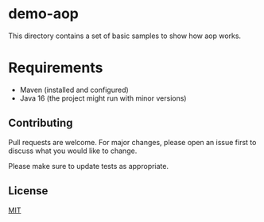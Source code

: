 # demo-aop

This directory contains a set of basic samples to show how aop works.

# Requirements
- Maven (installed and configured)
- Java 16 (the project might run with minor versions)

## Contributing
Pull requests are welcome. For major changes, please open an issue first to discuss what you would like to change.

Please make sure to update tests as appropriate.

## License
[MIT](https://choosealicense.com/licenses/mit/)
